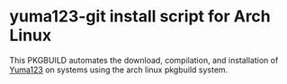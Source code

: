 # yuma123-git install script for Arch Linux

This PKGBUILD automates the download, compilation, and installation of [Yuma123](https://github.com/vlvassilev/yuma123/tree/master) on systems using the arch linux pkgbuild system.
